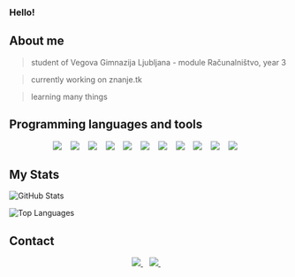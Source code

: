 ### Hello!


## About me

> student of Vegova Gimnazija Ljubljana - module Računalništvo, year 3

> currently working on znanje.tk

> learning many things




## Programming languages and tools

<p align='center'>
  <img src="https://img.shields.io/badge/Python-1E415E?style=for-the-badge&logo=python&logoColor=white" />
    &nbsp;&nbsp;
  <img src="https://img.shields.io/badge/Java-ED8B00?style=for-the-badge&logo=java&logoColor=white" />
    &nbsp;&nbsp;
  <img src="https://img.shields.io/badge/Flutter-02569B?style=for-the-badge&logo=flutter&logoColor=white" />
    &nbsp;&nbsp;
  <img src="https://img.shields.io/badge/Visual_Studio_Code-0078D4?style=for-the-badge&logo=visual%20studio%20code&logoColor=white" />
    &nbsp;&nbsp;
  <img src="https://img.shields.io/badge/Git-F05032?style=for-the-badge&logo=git&logoColor=white" />
    &nbsp;&nbsp;
  <img src="https://img.shields.io/badge/AVR%20Assembly-ED1B2D?style=for-the-badge&logo=assembly&logoColor=white" />
    &nbsp;&nbsp;
  <img src="https://img.shields.io/badge/Arduino%20C-008184?style=for-the-badge&logo=arduino&logoColor=white" />
    &nbsp;&nbsp;
  <img src="https://img.shields.io/badge/Go-00ADD8?style=for-the-badge&logo=go&logoColor=white" />
    &nbsp;&nbsp;
  <img src="https://img.shields.io/badge/Intellij%20IDEA-9C5DC0?style=for-the-badge&logo=jetbrains&logoColor=white" />
    &nbsp;&nbsp;
  <img src="https://img.shields.io/badge/lua-030380?style=for-the-badge&logo=lua&logoColor=white" />
    &nbsp;&nbsp;
  <img src="https://img.shields.io/badge/Linux-FCC624?style=for-the-badge&logo=linux&logoColor=black" />
    &nbsp;&nbsp;
</p>


## My Stats

![GitHub Stats](https://github-readme-stats.vercel.app/api/?username=LovroG05&count_private=true&theme=tokyonight&showicons=true)


![Top Languages](https://github-readme-stats.vercel.app/api/top-langs/?username=LovroG05&langs_count=5&theme=tokyonight)


## Contact

<p align='center'>
    <a href="https://www.instagram.com/lovro1st/">
        <img src="https://img.shields.io/badge/Instagram-E4405F?style=for-the-badge&logo=instagram&logoColor=white" />
    </a>&nbsp;&nbsp;
    <a href="https://twitter.com/LovroG05">
        <img src="https://img.shields.io/badge/Twitter-1DA1F2?style=for-the-badge&logo=twitter&logoColor=white" />
    </a>&nbsp;&nbsp;
</p>
